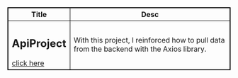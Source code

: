 <table style=" border:1px solid black;">
  <tr style=" border:1px solid black;" >
    <th style=" border:1px solid black;" >Title</th>
    <th style=" border:1px solid black;">Desc</th>
  </tr>

<tr style=" border:1px solid black;">
    <td style=" border:1px solid black;">
       <h2>ApiProject</h2>
        <a href="https://github.com/nurullhkrds/react/tree/main/api" > click here </a>
    </td>
    <td> <p>With this project, I reinforced how to pull data from the backend with the Axios library. </p> 
    </td>

</tr>


 
</table>



